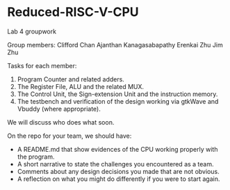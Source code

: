 # Reduced-RISC-V-CPU
Lab 4 groupwork

Group members:
Clifford Chan
Ajanthan Kanagasabapathy
Erenkai Zhu
Jim Zhu

Tasks for each member:
1. Program Counter and related adders.
2. The Register File, ALU and the related MUX.
3. The Control Unit, the Sign-extension Unit and the instruction memory.
4. The testbench and verification of the design working via gtkWave and Vbuddy (where appropriate).

We will discuss who does what soon.

On the repo for your team, we should have:
- A README.md that show evidences of the CPU working properly with the program.
- A short narrative to state the challenges you encountered as a team.
- Comments about any design decisions you made that are not obvious.
- A reflection on what you might do differently if you were to start again.

